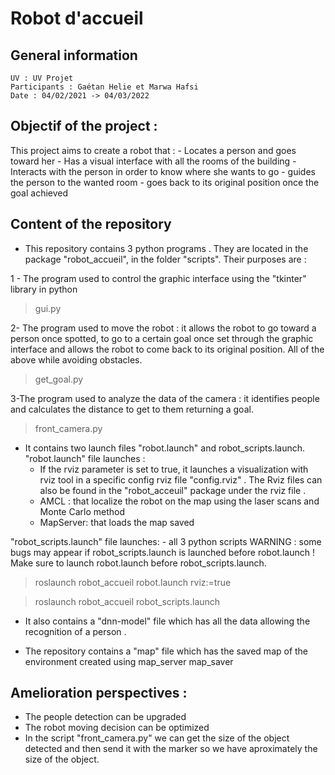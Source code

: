 # Robot d'accueil
## General information

    UV : UV Projet
    Participants : Gaétan Helie et Marwa Hafsi
    Date : 04/02/2021 -> 04/03/2022

## Objectif of the project : 

This project aims to create a robot that : 
	- Locates a person and goes toward her 
	- Has a visual interface with all the rooms of the building 
	- Interacts with the person in order to know where she wants to go 
	- guides the person to the wanted room
	- goes back to its original position once the goal achieved
	
## Content of the repository  

- This repository contains 3 python programs . They are located in the package "robot_accueil", in the folder "scripts". Their purposes are :
 
 1 - The program used to control the graphic interface using the "tkinter" library in python 
 > gui.py
	 
 2- The program used to move the robot : it allows the robot to go toward a person once spotted, to go to a certain goal once set through the graphic interface and allows the robot to come back to its original position.
 All of the above while avoiding obstacles. 
> get_goal.py
	 
 3-The program used to analyze the data of the camera : it identifies people and calculates the distance to get to them returning a goal.
 > front_camera.py
	 
- It contains two launch files "robot.launch" and robot_scripts.launch.
"robot.launch" file launches : 
	- If the rviz parameter is set to true, it launches a visualization with rviz tool in a specific config rviz file "config.rviz" . The Rviz files can also be found in the "robot_acceuil" package under the rviz file .
	- AMCL : that localize the robot on the map using the laser scans and Monte Carlo method
	- MapServer: that loads the map saved 

"robot_scripts.launch" file launches: 
	- all 3 python scripts
WARNING : some bugs may appear if robot_scripts.launch is launched before robot.launch !
Make sure to launch robot.launch before robot_scripts.launch. 

> roslaunch robot_accueil robot.launch rviz:=true

> roslaunch robot_accueil robot_scripts.launch

- It also contains a "dnn-model" file which has all the data allowing the recognition of a person .

- The repository contains a "map" file which has the saved map of the environment created using map_server map_saver

## Amelioration perspectives : 

- The people detection can be upgraded
- The robot moving decision can be optimized
- In the script "front_camera.py" we can get the size of the object detected and then send it with the marker so we have aproximately the size of the object.

